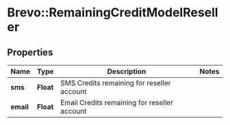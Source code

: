 # Brevo::RemainingCreditModelReseller

## Properties
Name | Type | Description | Notes
------------ | ------------- | ------------- | -------------
**sms** | **Float** | SMS Credits remaining for reseller account | 
**email** | **Float** | Email Credits remaining for reseller account | 


